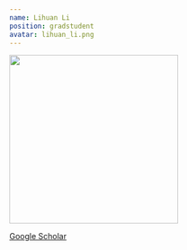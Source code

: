 ```yaml
---
name: Lihuan Li
position: gradstudent
avatar: lihuan_li.png
---
```


<img width="300" src="{{site.baseurl}}/images/people/{{page.avatar}}" data-action="zoom">

<i class="fa fa-bar-chart"></i> [Google Scholar](https://scholar.google.com.au/citations?hl=en&user=1FsFOXwAAAAJ)
<br>
<!-- <i class="fa fa-home"></i> [Homepage](https://) -->
